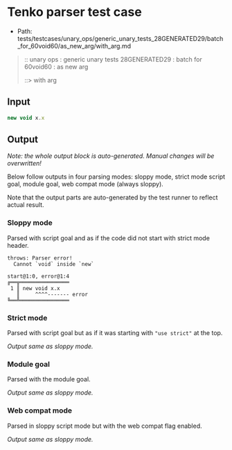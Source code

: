 # Tenko parser test case

- Path: tests/testcases/unary_ops/generic_unary_tests_28GENERATED29/batch_for_60void60/as_new_arg/with_arg.md

> :: unary ops : generic unary tests 28GENERATED29 : batch for 60void60 : as new arg
>
> ::> with arg

## Input

`````js
new void x.x
`````

## Output

_Note: the whole output block is auto-generated. Manual changes will be overwritten!_

Below follow outputs in four parsing modes: sloppy mode, strict mode script goal, module goal, web compat mode (always sloppy).

Note that the output parts are auto-generated by the test runner to reflect actual result.

### Sloppy mode

Parsed with script goal and as if the code did not start with strict mode header.

`````
throws: Parser error!
  Cannot `void` inside `new`

start@1:0, error@1:4
╔══╦════════════════
 1 ║ new void x.x
   ║     ^^^^------- error
╚══╩════════════════

`````

### Strict mode

Parsed with script goal but as if it was starting with `"use strict"` at the top.

_Output same as sloppy mode._

### Module goal

Parsed with the module goal.

_Output same as sloppy mode._

### Web compat mode

Parsed in sloppy script mode but with the web compat flag enabled.

_Output same as sloppy mode._
